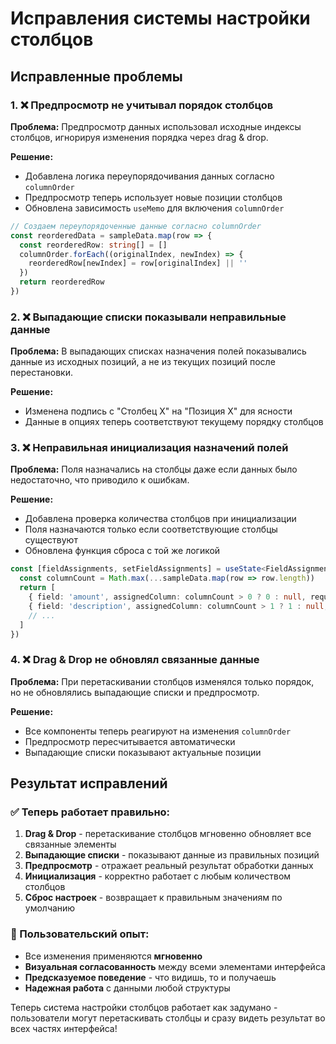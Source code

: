 # Исправления системы настройки столбцов

## Исправленные проблемы

### 1. ❌ Предпросмотр не учитывал порядок столбцов
**Проблема:** Предпросмотр данных использовал исходные индексы столбцов, игнорируя изменения порядка через drag & drop.

**Решение:** 
- Добавлена логика переупорядочивания данных согласно `columnOrder`
- Предпросмотр теперь использует новые позиции столбцов
- Обновлена зависимость `useMemo` для включения `columnOrder`

```typescript
// Создаем переупорядоченные данные согласно columnOrder
const reorderedData = sampleData.map(row => {
  const reorderedRow: string[] = []
  columnOrder.forEach((originalIndex, newIndex) => {
    reorderedRow[newIndex] = row[originalIndex] || ''
  })
  return reorderedRow
})
```

### 2. ❌ Выпадающие списки показывали неправильные данные
**Проблема:** В выпадающих списках назначения полей показывались данные из исходных позиций, а не из текущих позиций после перестановки.

**Решение:**
- Изменена подпись с "Столбец X" на "Позиция X" для ясности
- Данные в опциях теперь соответствуют текущему порядку столбцов

### 3. ❌ Неправильная инициализация назначений полей
**Проблема:** Поля назначались на столбцы даже если данных было недостаточно, что приводило к ошибкам.

**Решение:**
- Добавлена проверка количества столбцов при инициализации
- Поля назначаются только если соответствующие столбцы существуют
- Обновлена функция сброса с той же логикой

```typescript
const [fieldAssignments, setFieldAssignments] = useState<FieldAssignment[]>(() => {
  const columnCount = Math.max(...sampleData.map(row => row.length))
  return [
    { field: 'amount', assignedColumn: columnCount > 0 ? 0 : null, required: true },
    { field: 'description', assignedColumn: columnCount > 1 ? 1 : null, required: true },
    // ...
  ]
})
```

### 4. ❌ Drag & Drop не обновлял связанные данные
**Проблема:** При перетаскивании столбцов изменялся только порядок, но не обновлялись выпадающие списки и предпросмотр.

**Решение:**
- Все компоненты теперь реагируют на изменения `columnOrder`
- Предпросмотр пересчитывается автоматически
- Выпадающие списки показывают актуальные позиции

## Результат исправлений

### ✅ Теперь работает правильно:
1. **Drag & Drop** - перетаскивание столбцов мгновенно обновляет все связанные элементы
2. **Выпадающие списки** - показывают данные из правильных позиций
3. **Предпросмотр** - отражает реальный результат обработки данных
4. **Инициализация** - корректно работает с любым количеством столбцов
5. **Сброс настроек** - возвращает к правильным значениям по умолчанию

### 🎯 Пользовательский опыт:
- Все изменения применяются **мгновенно**
- **Визуальная согласованность** между всеми элементами интерфейса
- **Предсказуемое поведение** - что видишь, то и получаешь
- **Надежная работа** с данными любой структуры

Теперь система настройки столбцов работает как задумано - пользователи могут перетаскивать столбцы и сразу видеть результат во всех частях интерфейса!